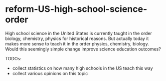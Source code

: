 # reform-US-high-school-science-order
High school science in the United States is currently taught in the order biology, chemistry, physics for historical reasons. But actually today it makes more sense to teach it in the order physics, chemistry, biology. Would this seemingly simple change improve science education outcomes?

TODOs:
- collect statistics on how many high schools in the US teach this way
- collect various opinions on this topic
